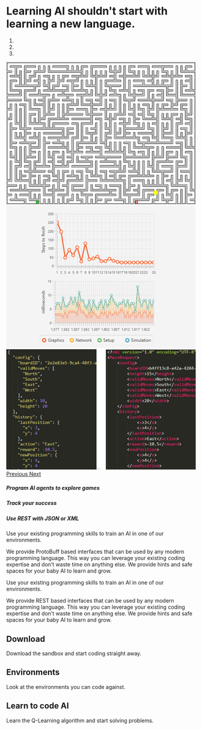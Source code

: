 # Learning AI shouldn't start with learning a new language. 

<div id="carouselExampleIndicators" class="carousel slide" data-ride="carousel">
  <ol class="carousel-indicators">
    <li data-target="#carouselExampleIndicators" data-slide-to="0" class="active"></li>
    <li data-target="#carouselExampleIndicators" data-slide-to="1"></li>
    <li data-target="#carouselExampleIndicators" data-slide-to="2"></li>
  </ol>
  <div class="carousel-inner">
    <div class="carousel-item active">
      <img class="d-block w-100" src="images/carousel1.png" alt="First slide">
    </div>
    <div class="carousel-item">
      <img class="d-block w-100" src="images/carousel2.png" alt="Second slide">
    </div>
    <div class="carousel-item">
      <img class="d-block w-100" src="images/carousel3.png" alt="Third slide">
    </div>
  </div>
  <a class="carousel-control-prev" href="#carouselExampleIndicators" role="button" data-slide="prev">
    <span class="carousel-control-prev-icon" aria-hidden="true"></span>
    <span class="sr-only">Previous</span>
  </a>
  <a class="carousel-control-next" href="#carouselExampleIndicators" role="button" data-slide="next">
    <span class="carousel-control-next-icon" aria-hidden="true"></span>
    <span class="sr-only">Next</span>
  </a>
</div>


<h5>Program AI agents to explore games</h5>
<h5>Track your success</h5>
<h5>Use REST with JSON or XML</h5>

Use your existing programming skills to train an AI in one of our environments.

We provide ProtoBuff based interfaces that can be used by any modern programming language. This way you can leverage your existing coding expertise and don’t waste time on anything else. We provide hints and safe spaces for your baby AI to learn and grow.

Use your existing programming skills to train an AI in one of our environments.

We provide REST based interfaces that can be used by any modern programming language. This way you can leverage your existing coding expertise and don’t waste time on anything else. We provide hints and safe spaces for your baby AI to learn and grow.

<div class="container text-center">
<div class="row align-items-start">
<div class="col">

## Download

Download the sandbox and start coding straight away.

</div>
<div class="col">

## Environments

Look at the environments you can code against.

</div>
<div class="col">

## Learn to code AI

Learn the Q-Learning algorithm and start solving problems.

</div>
</div>
</div>







